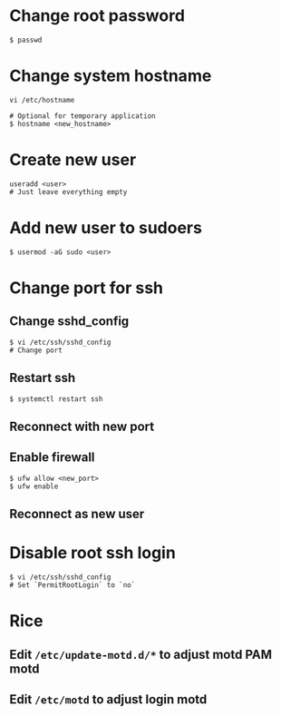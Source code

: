 # Change root password
```
$ passwd
```

# Change system hostname
```
vi /etc/hostname

# Optional for temporary application
$ hostname <new_hostname>
```

# Create new user
```
useradd <user>
# Just leave everything empty
```

# Add new user to sudoers
```
$ usermod -aG sudo <user>
```

# Change port for ssh

## Change sshd_config
```
$ vi /etc/ssh/sshd_config
# Change port
```

## Restart ssh
```
$ systemctl restart ssh
```

## Reconnect with new port

## Enable firewall
```
$ ufw allow <new_port>
$ ufw enable
```

## Reconnect as new user

# Disable root ssh login
```
$ vi /etc/ssh/sshd_config
# Set `PermitRootLogin` to `no`
```

# Rice

## Edit `/etc/update-motd.d/*` to adjust motd PAM motd

## Edit `/etc/motd` to adjust login motd
